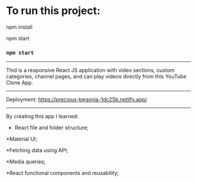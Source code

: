 # To run this project:

npm install

npm start

### `npm start`

-----------------------------------------------------
Thid is a responsive React JS application with video sections, custom categories, channel pages, and can play videos directly from this YouTube Clone App.

-------------------------------------------------------
Deployment: https://precious-begonia-1dc25b.netlify.app/

-----------------------------------------------------------
By creating this app I learned:

* React file and folder structure;

*Material UI;

*Fetching data using API;

*Media queries;

*React functional components and reusability;

